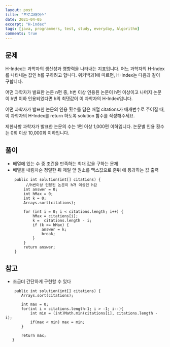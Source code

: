 ```yaml
---
layout: post
title: "프로그래머스"
date: 2021-04-05
excerpt: "H-index"
tags: [java, programmers, test, study, everyday, Algorithm]
comments: true
---
```




## 문제

 H-Index는 과학자의 생산성과 영향력을 나타내는 지표입니다. 어느 과학자의 H-Index를 나타내는 값인 h를 구하려고 합니다. 위키백과1에 따르면, H-Index는 다음과 같이 구합니다.

어떤 과학자가 발표한 논문 n편 중, h번 이상 인용된 논문이 h편 이상이고 나머지 논문이 h번 이하 인용되었다면 h의 최댓값이 이 과학자의 H-Index입니다.

어떤 과학자가 발표한 논문의 인용 횟수를 담은 배열 citations가 매개변수로 주어질 때, 이 과학자의 H-Index를 return 하도록 solution 함수를 작성해주세요.

제한사항
과학자가 발표한 논문의 수는 1편 이상 1,000편 이하입니다.
논문별 인용 횟수는 0회 이상 10,000회 이하입니다.



## 풀이

* 배열에 있는 수 중 조건을 만족하는 최대 값을 구하는 문제
* 배열을 내림차순 정렬한 뒤 제일 앞 원소를 맥스값으로 준뒤 에 통과하는 값 출력


```
	public int solution(int[] citations) { 
		 //h번이상 인용된 논문이 h개 이상인 h값
        int answer = 0;
        int hMax = 0;
        int k = 0;
        Arrays.sort(citations);

        for (int i = 0; i < citations.length; i++) {
            hMax = citations[i];
            k =  citations.length - i;
            if (k <= hMax) {
                answer = k;
                break;
            }
        }
        return answer;
    }
 ```
 
 
## 참고
 
 * 조금더 간단하게 구현할 수 있다
 
 
 ```
     public int solution(int[] citations) {
        Arrays.sort(citations);

        int max = 0;
        for(int i = citations.length-1; i > -1; i--){
            int min = (int)Math.min(citations[i], citations.length - i);
            if(max < min) max = min;
        }

        return max;
    }
 ```
